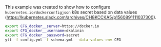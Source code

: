 This example was created to show how to configure `kubernetes.io/dockerconfigjson` k8s secret based on data values (https://kubernetes.slack.com/archives/CH8KCCKA5/p1560891111037300).

```bash
export CFG_docker__server=https://docker.io
export CFG_docker__username=dkalinin
export CFG_docker__password=secret
ytt -f config.yml -f schema.yml --data-values-env CFG
```
